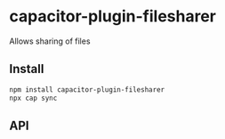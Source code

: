 # capacitor-plugin-filesharer

Allows sharing of files

## Install

```bash
npm install capacitor-plugin-filesharer
npx cap sync
```

## API

<docgen-index></docgen-index>

<docgen-api>
<!-- run docgen to generate docs from the source -->
<!-- More info: https://github.com/ionic-team/capacitor-docgen -->
</docgen-api>
